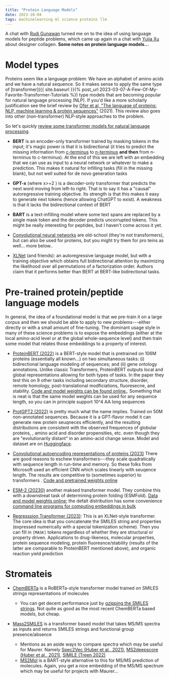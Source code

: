 ```yaml
---
title: "Protein Language Models"
date: 2023-10-04
tags: machinelearning ml science proteins llm
---
```


A chat with [Rudi Gunawan](https://scholar.google.com/citations?user=fx039lUAAAAJ&hl=en&oi=ao) turned me on to the idea of using language models for peptide problems, which came up again in a chat with [Yujia Xu](https://hunter.cuny.edu/people/yujia-xu/) about designer collagen.  **Some notes on protein language models...**

# Model types

Proteins seem like a language problem:  We have an alphabet of amino acids and we have a natural sequence.  So it makes sense to apply the same type of [transformer]({{ site.baseurl }}{% post_url 2023-03-07-A-Few-Of-My-Favorite-Transformer-Tutorials %}) type models that are becoming popular for natural language processing (NLP).  If you'd like a more scholarly justification see the brief review by [Ofer et al, "The language of proteins: NLP, machine learning & protein sequences"](https://doi.org/10.1016/j.csbj.2021.03.022) (2021).  This review also goes into other (non-transformer) NLP-style approaches to the problem.

So let's quickly [review some transformer models for natural language processing](https://huggingface.co/docs/transformers/model_summary#natural-language-processing). 

* **BERT** is an encoder-only transformer trained by masking tokens in the input; it's magic power is that it is bidirectional (it tries to predict the missing information from [c-terminus](https://en.wikipedia.org/wiki/C-terminus) to [n-terminus](https://en.wikipedia.org/wiki/N-terminus) **and then** from n-terminus to c-terminus). At the end of this we are left with an embedding that we can use as input to a neural network or whatever to make a prediction.  This makes it natural for infilling tasks (fill in the missing blank), but not well suited for de novo generation tasks

* **GPT-x** (where x>=2 ) is a decoder-only transformer that predicts the next word moving from left-to right. That is to say it has a "causal" autoregressive training objective. Its strength is that this makes it easy to generate next tokens (hence allowing ChatGPT to exist). A weakness is that it lacks the bidirectional context of BERT

* **BART** is a text-infilling model where some text spans are replaced by a single mask token and the decoder predicts uncorrupted tokens.  This might be really interesting for peptides, but I haven't come across it yet.

* [Convolutional neural networks](https://en.wikipedia.org/wiki/Convolutional_neural_network) are old-school (they're not transformers), but can also be used for proteins, but you might try them for pro teins as well... more below..

* [XLNet](https://arxiv.org/abs/1906.08237) (and friends):  an autoregressive language model, but with a training objective which obtains full bidirectional attention by maximizing the likelihood over all permutations of a factorization order.  Authors claim that it performs better than BERT at BERT-like bidirectional tasks.

# Pre-trained protein/peptide language models

In general, the idea of a foundational model is that we pre-train it on a large corpus and then we should be able to apply to new problems---either directly or with a small amount of fine-tuning.  The dominant usage style in many of these science problems is to expose the embeddings (either at the local amino-acid level or at the global whole-sequence level) and then train some model that relates those embeddings to a property of interest.

* [ProteinBERT (2022)](https://doi.org/10.1093/bioinformatics/btac020) is a BERT-style model that is pretrained on 106M proteins (essentially all known...) on two simultaneous tasks: (i) bidirectional language modeling of sequences; and (ii) gene ontology annotations.  Unlike classic Transformers, ProteinBERT outputs local and global representations allowing for both types of tasks.  In the paper they test this on 9 other tasks including secondary structure, disorder, remote homology, post-translational modficiations, fluoresecne, and stability. [Code and model weights can be found online.](https://github.com/nadavbra/protein_bert/blob/master/ProteinBERT%20demo.ipynb). Something that is neat is that the same model weights can be used for any sequence length, so you can in principle support 10^4 AA long sequences 

* [ProtGPT2 (2022)](https://doi.org/10.1038/s41467-022-32007-7) is pretty much what the name implies.  Trained on 50M non-annotated sequences.  Because it is a GPT-flavor model it can generate new protein seuqneces efficiently, and the resulting distributions are consistent with the observed frequences of globular proteins, , amino acid and disorder propensities, etc. even though they are "evolutionarily distant" in an amino-acid change sense.  Model and dataset are on [Huggingface](https://huggingface.co/nferruz/ProtGPT2).

* [ Convolutional autoencoding representations of proteins (2023)](https://www.biorxiv.org/content/10.1101/2022.05.19.492714v4) There are good reasons to eschew transformers---they scale quadratically with sequence length in run-time and memory.  So these folks from Microsoft used an efficient CNN which scales linearly with seuqence length.  The results are competitive to (sometimes superior) to transformers . [Code and pretrained weights online](https://github.com/microsoft/protein-sequence-models)

- [ESM-2 (20230)](https://www.science.org/doi/10.1126/science.ade2574) another maksed transformer model.  They combine this with a downstreat task of determining protein folding (ESMFold). [Data and model weights online](https://github.com/facebookresearch/esm); the defalt distribution has some convenience [command line programs for computing embeddings in bulk](https://github.com/facebookresearch/esm#bulk_fasta)

- [Regresssion Transformer (2023)](https://doi.org/10.1038/s42256-023-00639-z):  This is an XLNet-style transformer.  The core idea is that you concatenate the SMILES string and properties (expressed numerically with a special tokenization scheme).  Then you can fill in `[MASK]` tokens regardless of whether they are structural or property driven.  Applications to drug-likeness, molecular properties, protein sequence modeling, protein fluoresnce/stability (results of the latter are comparable to ProteinBERT mentioned above), and organic reaction yield prediction 

# Stromateis

- [ChemBERTa](https://notebook.community/deepchem/deepchem/examples/tutorials/22_Transfer_Learning_With_HuggingFace_tox21) is a RoBERTa-style transformer model trained on SMILES strings representations of molecules
    - You can get decent performance just by [gzipping the SMILES strings](https://doi.org/10.26434/chemrxiv-2023-v1s2s-v2).  Not quite as good as the most recent ChemBERTa based models, but cheap. 

- [Mass2SMILES](https://doi.org/10.1101/2023.07.06.547963) is a transformer based model that takes MS/MS spectra as inputs and returns SMILES strings and functional group presence/absence
    - Mentions as an aside ways to compare spectra which may be useful for Maurer. Namely [Spec2Vec (Huber et al., 2021)](https://github.com/iomega/spec2vec), [MS2deepscore (Huber et al., 2021)](https://doi.org/10.1186/s13321-021-00558-4), [SIMILE (Treen 2022)](https://www.nature.com/articles/s41467-022-30118-9) 
    - [MS2Mol](https://doi.org/10.26434/chemrxiv-2023-vsmpx-v4) is a BART-style alternative to this for MS/MS prediction of molecules.  Again, you get a nice embedding of the MS/MS spectrum which may be useful for projects with Maurer... 


